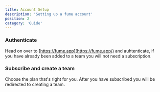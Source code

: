```yaml
---
title: Account Setup 
description: 'Setting up a fume account'
position: 2
category: 'Guide'
---
```


### Authenticate
Head on over to [https://fume.app](https://fume.app/) and auhtenticate, if you have already been added to a team you will not need a subscription.

### Subscribe and create a team
Choose the plan that's right for you.  After you have subscribed you will be redirected to creating a team.

